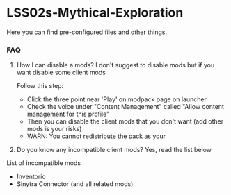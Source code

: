 # LSS02s-Mythical-Exploration

Here you can find pre-configured files and other things.

### FAQ

1. How I can disable a mods?
  I don't suggest to disable mods but if you want disable some client mods

    Follow this step:
   - Click the three point near 'Play' on modpack page on launcher
   - Check the voice under "Content Management" called "Allow content management for this profile"
   - Then you can disable the client mods that you don't want (add other mods is your risks)
   - WARN: You cannot redistribute the pack as your
     
2. Do you know any incompatible client mods?
  Yes, read the list below

  List of incompatible mods
  - Inventorio
  - Sinytra Connector (and all related mods)
